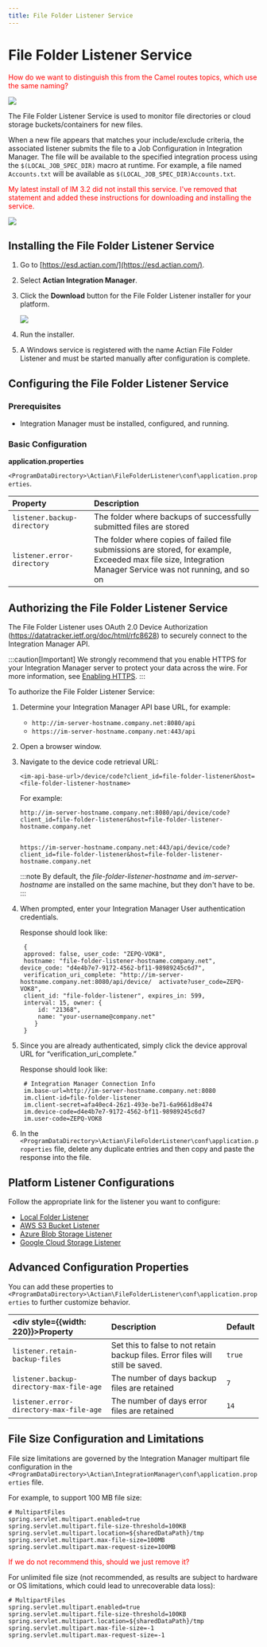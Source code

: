 ```yaml
---
title: File Folder Listener Service
---
```


# File Folder Listener Service


<font color="red">
How do we want to distinguish this from the Camel routes topics, which use the same naming?

   ![](/img/TOC-Question.png)

</font>

The File Folder Listener Service is used to monitor file directories or cloud storage buckets/containers for new files.

When a new file appears that matches your include/exclude criteria, the associated listener submits the file to a Job Configuration in Integration Manager. The file will be available to the specified integration process using the `$(LOCAL_JOB_SPEC_DIR)` macro at runtime. For example, a file named `Accounts.txt` will be available as `$(LOCAL_JOB_SPEC_DIR)Accounts.txt`.

<font color="red">
My latest install of IM 3.2 did not install this service. I've removed that statement and added these instructions for downloading and installing the service.
</font>

   ![](/img/FileFolderListener-Arch.png)

## Installing the File Folder Listener Service

1. Go to [https://esd.actian.com/](https://esd.actian.com/).
2. Select **Actian Integration Manager**.
3. Click the **Download** button for the File Folder Listener installer for your platform.

   ![](/img/FileFolderListener-ESD.png)
4. Run the installer.
5. A Windows service is registered with the name Actian File Folder Listener and must be started manually after configuration is complete.

## Configuring the File Folder Listener Service

### Prerequisites

* Integration Manager must be installed, configured, and running.

### Basic Configuration

**application.properties**

`<ProgramDataDirectory>\Actian\FileFolderListener\conf\application.properties`.

| Property | Description|
| :--- | :--- |
| `listener.backup- directory` | The folder where backups of successfully submitted files are stored |
| `listener.error- directory` | The folder where copies of failed file submissions are stored, for example, Exceeded max file size, Integration Manager Service was not running, and so on |

## Authorizing the File Folder Listener Service

The File Folder Listener uses OAuth 2.0 Device Authorization (https://datatracker.ietf.org/doc/html/rfc8628) to securely connect to the Integration Manager API.

:::caution[Important]
We strongly recommend that you enable HTTPS for your Integration Manager server to protect your data across the wire. For more information, see [Enabling HTTPS](../../security/enabling-https).
:::

To authorize the File Folder Listener Service:

1. Determine your Integration Manager API base URL, for example:
   * `http://im-server-hostname.company.net:8080/api`
   * `https://im-server-hostname.company.net:443/api`
2. Open a browser window.
3. Navigate to the device code retrieval URL:

    ```
    <im-api-base-url>/device/code?client_id=file-folder-listener&host=<file-folder-listener-hostname>
    ```
    For example:

    ```
    http://im-server-hostname.company.net:8080/api/device/code?client_id=file-folder-listener&host=file-folder-listener-hostname.company.net

    
    https://im-server-hostname.company.net:443/api/device/code?client_id=file-folder-listener&host=file-folder-listener-hostname.company.net
    ```

    :::note
      By default, the *file-folder-listener-hostname* and *im-server-hostname* are installed on the same machine, but they don't have to be.
    :::

4. When prompted, enter your Integration Manager User authentication credentials.
   
   Response should look like:
   ```
    {
    approved: false, user_code: "ZEPQ-VOK8",
    hostname: "file-folder-listener-hostname.company.net", device_code: "d4e4b7e7-9172-4562-bf11-98989245c6d7",
    verification_uri_complete: "http://im-server-hostname.company.net:8080/api/device/  activate?user_code=ZEPQ- VOK8",
    client_id: "file-folder-listener", expires_in: 599,
    interval: 15, owner: {
        id: "21368",
        name: "your-username@company.net"
       }
    }
   ```
5. Since you are already authenticated, simply click the device approval URL for “verification_uri_complete.”
   
   Response should look like:
   ```
    # Integration Manager Connection Info
    im.base-url=http://im-server-hostname.company.net:8080
    im.client-id=file-folder-listener
    im.client-secret=afa40ec4-26z1-493e-be71-6a9661d8e474
    im.device-code=d4e4b7e7-9172-4562-bf11-98989245c6d7
    im.user-code=ZEPQ-VOK8
   ```

6. In the `<ProgramDataDirectory>\Actian\FileFolderListener\conf\application.properties` file, delete any duplicate entries and then copy and paste the response into the file.
   
## Platform Listener Configurations

Follow the appropriate link for the listener you want to configure:

* [Local Folder Listener](./local-folder-listener)
* [AWS S3 Bucket Listener](./aws-s3-bucket-listener)
* [Azure Blob Storage Listener](./azure-blob-storage-listener)
* [Google Cloud Storage Listener](./google-cloud-storage-listener)

## Advanced Configuration Properties

You can add these properties to `<ProgramDataDirectory>\Actian\FileFolderListener\conf\application.properties` to further customize behavior.

| <div style={{width: 220}}>Property</div> | Description | Default |
| :--- | :--- | :--- |
| `listener.retain-backup-files` | Set this to false to not retain backup files. Error files will still be saved. | `true` |
| `listener.backup-directory-max-file-age` | The number of days backup files are retained | `7` |
| `listener.error-directory-max-file-age` | The number of days error files are retained | `14` |

## File Size Configuration and Limitations

File size limitations are governed by the Integration Manager multipart file configuration in the `<ProgramDataDirectory>\Actian\IntegrationManager\conf\application.properties` file.

For example, to support 100 MB file size:

```
# MultipartFiles
spring.servlet.multipart.enabled=true
spring.servlet.multipart.file-size-threshold=100KB
spring.servlet.multipart.location=${sharedDataPath}/tmp
spring.servlet.multipart.max-file-size=100MB
spring.servlet.multipart.max-request-size=100MB
```

<font color="red">
If we do not recommend this, should we just remove it?
</font>

For unlimited file size (not recommended, as results are subject to hardware or OS limitations, which could lead to unrecoverable data loss):

```
# MultipartFiles
spring.servlet.multipart.enabled=true
spring.servlet.multipart.file-size-threshold=100KB
spring.servlet.multipart.location=${sharedDataPath}/tmp
spring.servlet.multipart.max-file-size=-1
spring.servlet.multipart.max-request-size=-1
```